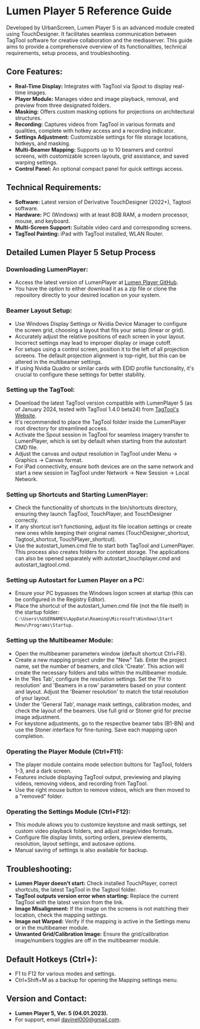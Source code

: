 # Lumen Player 5 Reference Guide

Developed by UrbanScreen, Lumen Player 5 is an advanced module created using TouchDesigner. It facilitates seamless communication between TagTool software for creative collaboration and the mediaserver. This guide aims to provide a comprehensive overview of its functionalities, technical requirements, setup process, and troubleshooting.

## Core Features:

- **Real-Time Display:** Integrates with TagTool via Spout to display real-time images.
- **Player Module:** Manages video and image playback, removal, and preview from three designated folders.
- **Masking:** Offers custom masking options for projections on architectural structures.
- **Recording:** Captures videos from TagTool in various formats and qualities, complete with hotkey access and a recording indicator.
- **Settings Adjustment:** Customizable settings for file storage locations, hotkeys, and masking.
- **Multi-Beamer Mapping:** Supports up to 10 beamers and control screens, with customizable screen layouts, grid assistance, and saved warping settings.
- **Control Panel:** An optional compact panel for quick settings access.

## Technical Requirements:

- **Software:** Latest version of Derivative TouchDesigner (2022+), Tagtool software.
- **Hardware:** PC (Windows) with at least 8GB RAM, a modern processor, mouse, and keyboard.
- **Multi-Screen Support:** Suitable video card and corresponding screens.
- **TagTool Painting:** iPad with TagTool installed, WLAN Router.

## Detailed Lumen Player 5 Setup Process

### Downloading LumenPlayer:
- Access the latest version of LumenPlayer at [Lumen Player GitHub](https://github.com/davinel000/Lumen-Player).
- You have the option to either download it as a zip file or clone the repository directly to your desired location on your system.

### Beamer Layout Setup:
- Use Windows Display Settings or Nvidia Device Manager to configure the screen grid, choosing a layout that fits your setup (linear or grid).
- Accurately adjust the relative positions of each screen in your layout. Incorrect settings may lead to improper display or image cutoff.
- For setups using a control screen, position it to the left of all projection screens. The default projection alignment is top-right, but this can be altered in the multibeamer settings.
- If using Nvidia Quadro or similar cards with EDID profile functionality, it's crucial to configure these settings for better stability.

### Setting up the TagTool:
- Download the latest TagTool version compatible with LumenPlayer 5 (as of January 2024, tested with TagTool 1.4.0 beta24) from [TagTool's Website](https://www.tagtool.org/).
- It's recommended to place the TagTool folder inside the LumenPlayer root directory for streamlined access.
- Activate the Spout session in TagTool for seamless imagery transfer to LumenPlayer, which is set by default when starting from the autostart CMD file.
- Adjust the canvas and output resolution in TagTool under Menu -> Graphics -> Canvas format.
- For iPad connectivity, ensure both devices are on the same network and start a new session in TagTool under Network -> New Session -> Local Network.

### Setting up Shortcuts and Starting LumenPlayer:
- Check the functionality of shortcuts in the bin/shortcuts directory, ensuring they launch TagTool, TouchPlayer, and TouchDesigner correctly.
- If any shortcut isn't functioning, adjust its file location settings or create new ones while keeping their original names (TouchDesigner_shortcut, Tagtool_shortcut, TouchPlayer_shortcut).
- Use the autostart_lumen.cmd file to start both TagTool and LumenPlayer. This process also creates folders for content storage. The applications can also be opened separately with autostart_touchplayer.cmd and autostart_tagtool.cmd.

### Setting up Autostart for Lumen Player on a PC:
- Ensure your PC bypasses the Windows logon screen at startup (this can be configured in the Registry Editor).
- Place the shortcut of the autostart_lumen.cmd file (not the file itself) in the startup folder: `C:\Users\%USERNAME%\AppData\Roaming\Microsoft\Windows\Start Menu\Programs\Startup`.

### Setting up the Multibeamer Module:
- Open the multibeamer parameters window (default shortcut Ctrl+F8).
- Create a new mapping project under the "New" Tab. Enter the project name, set the number of beamers, and click 'Create'. This action will create the necessary folders and tabs within the multibeamer module.
- In the 'Res Tab', configure the resolution settings. Set the 'Fit to resolution' and 'Beamers in a row' parameters based on your content and layout. Adjust the 'Beamer resolution' to match the total resolution of your layout.
- Under the 'General Tab', manage mask settings, calibration modes, and check the layout of the beamers. Use full grid or Stoner grid for precise image adjustment.
- For keystone adjustments, go to the respective beamer tabs (B1-BN) and use the Stoner interface for fine-tuning. Save each mapping upon completion.

### Operating the Player Module (Ctrl+F11):
- The player module contains mode selection buttons for TagTool, folders 1-3, and a dark screen.
- Features include displaying TagTool output, previewing and playing videos, removing videos, and recording from TagTool.
- Use the right mouse button to remove videos, which are then moved to a "removed" folder.

### Operating the Settings Module (Ctrl+F12):
- This module allows you to customize keystone and mask settings, set custom video playback folders, and adjust image/video formats.
- Configure file display limits, sorting orders, preview elements, resolution, layout settings, and autosave options.
- Manual saving of settings is also available for backup.

## Troubleshooting:
- **Lumen Player doesn't start:** Check installed TouchPlayer, correct shortcuts, the latest TagTool in the Tagtool folder.
- **TagTool outputs version error when starting:** Replace the current TagTool with the latest version from the link.
- **Image Misalignment:** If the image on the screens is not matching their location, check the mapping settings.
- **Image not Warped:** Verify if the mapping is active in the Settings menu or in the multibeamer module.
- **Unwanted Grid/Calibration Image:** Ensure the grid/calibration image/numbers toggles are off in the multibeamer module.

## Default Hotkeys (Ctrl+):
- F1 to F12 for various modes and settings.
- Ctrl+Shift+M as a backup for opening the Mapping settings menu.

## Version and Contact:
- **Lumen Player 5, Ver. 5 (04.01.2023).**
- For support, email [davinel000@gmail.com](mailto:davinel000@gmail.com).
